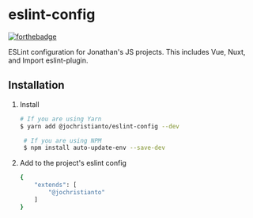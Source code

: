 # eslint-config
[![forthebadge](https://forthebadge.com/images/badges/built-with-love.svg)](https://forthebadge.com)

ESLint configuration for Jonathan's JS projects. This includes Vue, Nuxt, and Import eslint-plugin.

## Installation

1. Install
   ```sh
   # If you are using Yarn
   $ yarn add @jochristianto/eslint-config --dev

    # If you are using NPM
    $ npm install auto-update-env --save-dev
   ```
2. Add to the project's eslint config
   ```sh
   {
       "extends": [
           "@jochristianto"
       ]
   }
   ```
